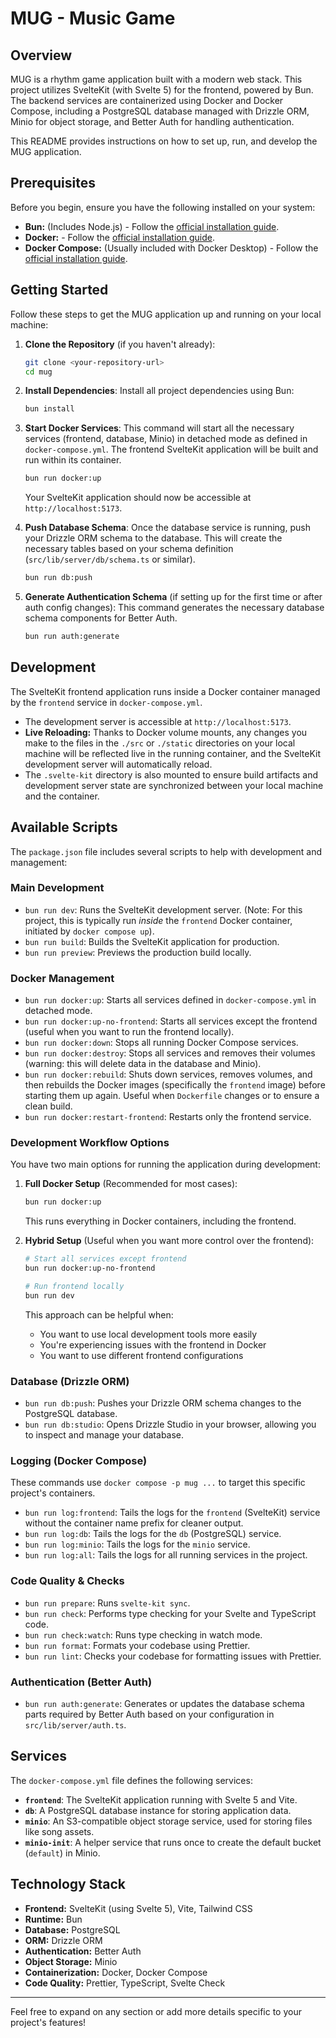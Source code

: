 # MUG - Music Game

## Overview

MUG is a rhythm game application built with a modern web stack. This project utilizes SvelteKit (with Svelte 5) for the frontend, powered by Bun. The backend services are containerized using Docker and Docker Compose, including a PostgreSQL database managed with Drizzle ORM, Minio for object storage, and Better Auth for handling authentication.

This README provides instructions on how to set up, run, and develop the MUG application.

## Prerequisites

Before you begin, ensure you have the following installed on your system:
*   **Bun:** (Includes Node.js) - Follow the [official installation guide](https://bun.sh/docs/installation).
*   **Docker:** - Follow the [official installation guide](https://docs.docker.com/get-docker/).
*   **Docker Compose:** (Usually included with Docker Desktop) - Follow the [official installation guide](https://docs.docker.com/compose/install/).

## Getting Started

Follow these steps to get the MUG application up and running on your local machine:

1.  **Clone the Repository** (if you haven't already):
    ```bash
    git clone <your-repository-url>
    cd mug 
    ```

2.  **Install Dependencies**:
    Install all project dependencies using Bun:
    ```bash
    bun install
    ```

3.  **Start Docker Services**:
    This command will start all the necessary services (frontend, database, Minio) in detached mode as defined in `docker-compose.yml`. The frontend SvelteKit application will be built and run within its container.
    ```bash
    bun run docker:up
    ```
    Your SvelteKit application should now be accessible at `http://localhost:5173`.

4.  **Push Database Schema**:
    Once the database service is running, push your Drizzle ORM schema to the database. This will create the necessary tables based on your schema definition (`src/lib/server/db/schema.ts` or similar).
    ```bash
    bun run db:push
    ```

5.  **Generate Authentication Schema** (if setting up for the first time or after auth config changes):
    This command generates the necessary database schema components for Better Auth.
    ```bash
    bun run auth:generate
    ```

## Development

The SvelteKit frontend application runs inside a Docker container managed by the `frontend` service in `docker-compose.yml`.
*   The development server is accessible at `http://localhost:5173`.
*   **Live Reloading:** Thanks to Docker volume mounts, any changes you make to the files in the `./src` or `./static` directories on your local machine will be reflected live in the running container, and the SvelteKit development server will automatically reload.
*   The `.svelte-kit` directory is also mounted to ensure build artifacts and development server state are synchronized between your local machine and the container.

## Available Scripts

The `package.json` file includes several scripts to help with development and management:

### Main Development
*   `bun run dev`: Runs the SvelteKit development server. (Note: For this project, this is typically run *inside* the `frontend` Docker container, initiated by `docker compose up`).
*   `bun run build`: Builds the SvelteKit application for production.
*   `bun run preview`: Previews the production build locally.

### Docker Management
*   `bun run docker:up`: Starts all services defined in `docker-compose.yml` in detached mode.
*   `bun run docker:up-no-frontend`: Starts all services except the frontend (useful when you want to run the frontend locally).
*   `bun run docker:down`: Stops all running Docker Compose services.
*   `bun run docker:destroy`: Stops all services and removes their volumes (warning: this will delete data in the database and Minio).
*   `bun run docker:rebuild`: Shuts down services, removes volumes, and then rebuilds the Docker images (specifically the `frontend` image) before starting them up again. Useful when `Dockerfile` changes or to ensure a clean build.
*   `bun run docker:restart-frontend`: Restarts only the frontend service.

### Development Workflow Options

You have two main options for running the application during development:

1. **Full Docker Setup** (Recommended for most cases):
   ```bash
   bun run docker:up
   ```
   This runs everything in Docker containers, including the frontend.

2. **Hybrid Setup** (Useful when you want more control over the frontend):
   ```bash
   # Start all services except frontend
   bun run docker:up-no-frontend
   
   # Run frontend locally
   bun run dev
   ```
   This approach can be helpful when:
   - You want to use local development tools more easily
   - You're experiencing issues with the frontend in Docker
   - You want to use different frontend configurations

### Database (Drizzle ORM)
*   `bun run db:push`: Pushes your Drizzle ORM schema changes to the PostgreSQL database.
*   `bun run db:studio`: Opens Drizzle Studio in your browser, allowing you to inspect and manage your database.

### Logging (Docker Compose)
These commands use `docker compose -p mug ...` to target this specific project's containers.
*   `bun run log:frontend`: Tails the logs for the `frontend` (SvelteKit) service without the container name prefix for cleaner output.
*   `bun run log:db`: Tails the logs for the `db` (PostgreSQL) service.
*   `bun run log:minio`: Tails the logs for the `minio` service.
*   `bun run log:all`: Tails the logs for all running services in the project.

### Code Quality & Checks
*   `bun run prepare`: Runs `svelte-kit sync`.
*   `bun run check`: Performs type checking for your Svelte and TypeScript code.
*   `bun run check:watch`: Runs type checking in watch mode.
*   `bun run format`: Formats your codebase using Prettier.
*   `bun run lint`: Checks your codebase for formatting issues with Prettier.

### Authentication (Better Auth)
*   `bun run auth:generate`: Generates or updates the database schema parts required by Better Auth based on your configuration in `src/lib/server/auth.ts`.

## Services

The `docker-compose.yml` file defines the following services:

*   **`frontend`**: The SvelteKit application running with Svelte 5 and Vite.
*   **`db`**: A PostgreSQL database instance for storing application data.
*   **`minio`**: An S3-compatible object storage service, used for storing files like song assets.
*   **`minio-init`**: A helper service that runs once to create the default bucket (`default`) in Minio.

## Technology Stack

*   **Frontend:** SvelteKit (using Svelte 5), Vite, Tailwind CSS
*   **Runtime:** Bun
*   **Database:** PostgreSQL
*   **ORM:** Drizzle ORM
*   **Authentication:** Better Auth
*   **Object Storage:** Minio
*   **Containerization:** Docker, Docker Compose
*   **Code Quality:** Prettier, TypeScript, Svelte Check

---

Feel free to expand on any section or add more details specific to your project's features!